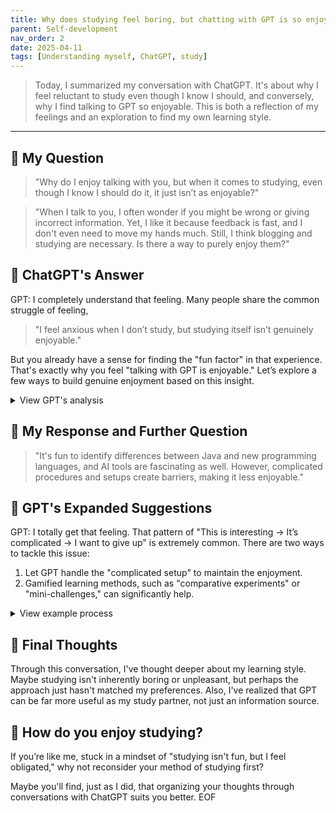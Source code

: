 ```yaml
---
title: Why does studying feel boring, but chatting with GPT is so enjoyable?
parent: Self-development
nav_order: 2
date: 2025-04-11
tags: [Understanding myself, ChatGPT, study]
---
```


> Today, I summarized my conversation with ChatGPT.
> It's about why I feel reluctant to study even though I know I should,
> and conversely, why I find talking to GPT so enjoyable.
> This is both a reflection of my feelings and an exploration to find my own learning style.

---

## 🤔 My Question
> "Why do I enjoy talking with you, but when it comes to studying, even though I know I should do it, it just isn’t as enjoyable?"

> "When I talk to you, I often wonder if you might be wrong or giving incorrect information. Yet, I like it because feedback is fast, and I don't even need to move my hands much. Still, I think blogging and studying are necessary. Is there a way to purely enjoy them?"

## 🤖 ChatGPT's Answer
GPT:
I completely understand that feeling.
Many people share the common struggle of feeling,
> "I feel anxious when I don’t study, but studying itself isn’t genuinely enjoyable."

But you already have a sense for finding the "fun factor" in that experience.
That's exactly why you feel "talking with GPT is enjoyable."
Let’s explore a few ways to build genuine enjoyment based on this insight.

<details>
<summary>View GPT's analysis</summary>

### 🎯 Why is chatting with GPT fun?

| Reason                 | Explanation                                    |
|------------------------|------------------------------------------------|
| Instant Feedback       | Quick replies, no waiting time                 |
| Information Checking   | Curious if information provided is accurate    |
| Minimal Effort         | Little to no physical input required           |
| Clear Direction        | Avoid getting lost in searching                |
| Conversational style   | Friendlier and more engaging than documents    |

### 🔧 How to bring that fun into studying or blogging?

- **Role-playing Learning**: Act as an interviewer
- **Information Checking**: Turn it into a "spot the weakness" game
- **Quiz-based Reviews**: Convert notes into Q&A quizzes
- **Real-time Blogging**: Write while getting immediate feedback per paragraph
- **Conversational Blogging**: Use dialogues with GPT directly in your blog

</details>

## 📌 My Response and Further Question
> "It's fun to identify differences between Java and new programming languages, and AI tools are fascinating as well. However, complicated procedures and setups create barriers, making it less enjoyable."

## 🧠 GPT's Expanded Suggestions
GPT:
I totally get that feeling.
That pattern of "This is interesting → It’s complicated → I want to give up" is extremely common.
There are two ways to tackle this issue:

1. Let GPT handle the "complicated setup" to maintain the enjoyment.
2. Gamified learning methods, such as "comparative experiments" or "mini-challenges," can significantly help.

<details>
<summary>View example process</summary>

- Have GPT simplify setups and initial configurations.
- Use comparative tasks to maintain curiosity.
- Structure learning as short, rewarding challenges.

</details>

## 🎯 Final Thoughts
Through this conversation, I've thought deeper about my learning style.
Maybe studying isn't inherently boring or unpleasant, but perhaps the approach just hasn't matched my preferences.
Also, I've realized that GPT can be far more useful as my study partner, not just an information source.

## 💬 How do you enjoy studying?
If you’re like me, stuck in a mindset of "studying isn't fun, but I feel obligated,"
why not reconsider your method of studying first?

Maybe you'll find, just as I did, that organizing your thoughts through conversations with ChatGPT suits you better.
EOF
